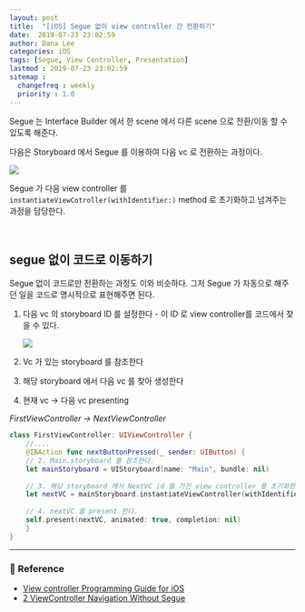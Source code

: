 ```yaml
---
layout: post
title:  "[iOS] Segue 없이 view controller 간 전환하기"
date:  2019-07-23 23:02:59
author: Dana Lee
categories: iOS
tags: [Segue, View Controller, Presentation]
lastmod : 2019-07-23 23:02:59
sitemap :
  changefreq : weekly
  priority : 1.0
---
```


Segue 는 Interface Builder 에서 한 scene 에서 다른 scene 으로 전환/이동 할 수 있도록 해준다. 

다음은 Storyboard 에서 Segue 를 이용하여 다음 vc 로 전환하는 과정이다.

![](https://developer.apple.com/library/archive/featuredarticles/ViewControllerPGforiPhoneOS/Art/VCPG_displaying-view-controller-using-segue_9-4_2x.png)

Segue 가 다음 view controller 를 `instantiateViewCotroller(withIdentifier:)` method 로 초기화하고 넘겨주는 과정을 담당한다.

&nbsp;

## segue 없이 코드로 이동하기

Segue 없이 코드로만 전환하는 과정도 이와 비슷하다. 그저 Segue 가 자동으로 해주던 일을 코드로 명시적으로 표현해주면 된다.

1. 다음 vc 의 storyboard ID 를 설정한다 - 이 ID 로 view controller를 코드에서 찾을 수 있다.

   ![]({{site.url}}/assets/post-image/storyboard-id.png)

2. Vc 가 있는 storyboard 를 참조한다

3. 해당 storyboard 에서 다음 vc 를 찾아 생성한다

4. 현재 vc → 다음 vc presenting

*FirstViewController → NextViewController*

```swift
class FirstViewController: UIViewController {
	//....
	@IBAction func nextButtonPressed(_ sender: UIButton) {
    // 2. Main.storyboard 를 참조한다.
    let mainStoryboard = UIStoryboard(name: "Main", bundle: nil)
    
    // 3. 해당 storyboard 에서 NextVC id 를 가진 view controller 를 초기화한다
    let nextVC = mainStoryboard.instantiateViewController(withIdentifier: "NextVC")
    
    // 4. nextVC 를 present 한다.
    self.present(nextVC, animated: true, completion: nil)
    }	
}
```



---

### 📌 Reference

- [View controller Programming Guide for iOS](https://developer.apple.com/library/archive/featuredarticles/ViewControllerPGforiPhoneOS/index.html#//apple_ref/doc/uid/TP40007457-CH2-SW1)
- [2 ViewController Navigation Without Segue](https://www.youtube.com/watch?v=c5blPI3Asmw)

